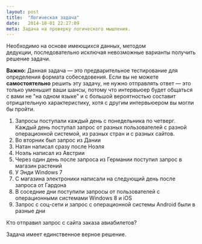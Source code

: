 ```yaml
---
layout: post
title:  "Логическая задача"
date:   2014-10-01 22:27:09
meta: Задача на проверку логического мышления.
---
```


<p>Необходимо на основе имеющихся данных, методом дедукции,&nbsp;последовательно исключая невозможные варианты&nbsp;получить решение задачи.</p>

<strong>Важно:</strong>&nbsp;Данная задача — это предварительное тестирование для определения формата собеседовения. Если вы не можете <b>самостоятельно</b> решить эту задачу, не нужно отправлять ответ — это только уменьшит ваши шансы, потому что интервьюер будет общаться с вами не "на одном языке" и с большой вероятностью составит отрицательную характеристику, хотя с другим интервьюером вы могли бы пройти.

1. Запросы поступали каждый день с понедельника по четверг. Каждый день поступал запрос от разных пользователей с разной операционной системой, из разных стран и с разных сайтов.
1. Во вторник был запрос из Дании
1. Натан написал сразу после Ноэля
1. Ноэль написал из Австрии
1. Через один день после запроса из Германии поступил запрос в магазин растений
1. У Энди Windows 7
1. С магазина электроники написали на следующий день после запроса от Гардона
1. В соседние дни поступили запросы от пользователей с операционными системами Windows 8 и iOS
1. Запрос с соц-сети и запрос с операционной системы Android были в разные дни

<p>Кто отправил запрос с сайта заказа авиабилетов?</p>

<p>Задача имеет единственное верное решение.</p>
